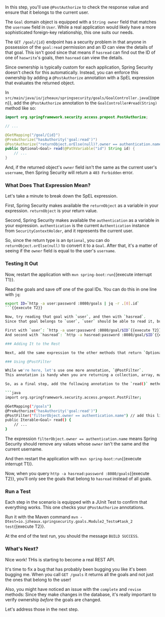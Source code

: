 In this step, you'll use `@PostAuthorize` to check the response value and ensure that it belongs to the current user.

The `Goal` domain object is equipped with a `String owner` field that matches the `username` field in `User`.
While a real application would likely have a more sophisticated foreign-key relationship, this one suits our needs.

The `GET /goal/{id}` endpoint has a security problem in that anyone in possession of the `goal:read` permission and an ID can view the details of that goal.
This isn't good since that means if `hasread` can find out the ID of one of `haswrite`'s goals, then `hasread` can view the details.

Since ownership is typically custom for each application, Spring Security doesn't check for this automatically.
Instead, you can enforce this ownership by adding a `@PostAuthorize` annotation with a SpEL expression that evaluates the returned object.

In `src/main/java/io/jzheaux/springsecurity/goals/GoalController.java`{{open}}, add the `@PostAuthorize` annotation to the `GoalController#read(String)` method like so:

```java
import org.springframework.security.access.prepost.PostAuthorize;

// ...

@GetMapping("/goal/{id}")
@PreAuthorize("hasAuthority('goal:read')")
@PostAuthorize("returnObject.orElse(null)?.owner == authentication.name") // add this line
public Optional<Goal> read(@PathVariable("id") String id) {
    // ...
}
```

And, if the returned object's `owner` field isn't the same as the current user's `username`, then Spring Security will return a `403 Forbidden` error.

### What Does That Expression Mean?

Let's take a minute to break down the SpEL expression.

First, Spring Security makes available the `returnObject` as a variable in your expression.
`returnObject` is your return value.

Second, Spring Security makes available the `authentication` as a variable in your expression.
`authentication` is the current `Authentication` instance from `SecurityContextHolder`, and it represents the current user.

So, since the return type is an `Optional`, you can do `returnObject.orElse(null)` to convert it to a `Goal`.
After that, it's a matter of seeing if the `owner` field is equal to the user's `username`.

### Testing It Out

Now, restart the application with `mvn spring-boot:run`{{execute interrupt T1}}.

Read the goals and save off one of the goal IDs.
You can do this in one line with `jq`:

```bash
export ID=`http -a user:password :8080/goals | jq -r .[0].id`
```{{execute T2}}

Now, try reading that goal with `user`, and then with `hasread`.
Since that goal belongs to `user`, `user` should be able to read it, but `hasread` should not.

First with `user`: `http -a user:password :8080/goal/$ID`{{execute T2}}
And second with `hasread`: `http -a hasread:password :8080/goal/$ID`{{execute T2}}

### Adding It to the Rest

Next, add the same expression to the other methods that return `Optional<Goal>` which are `revise`, `complete`, and `share`.

### Using @PostFilter

While we're here, let's use one more annotation, `@PostFilter`.
This annotation is handy when you are returning a collection, array, map, or stream of values and need Spring Security to filter them based on some authentication expression.

So, as a final step, add the following annotation to the `read()` method:

```java
import org.springframework.security.access.prepost.PostFilter;

@GetMapping("/goals")
@PreAuthorize("hasAuthority('goal:read')")
@PostFilter("filterObject.owner == authentication.name") // add this line
public Iterable<Goal> read() {
    // ...
}
```
The expression `filterObject.owner == authentication.name` means Spring Security should remove any values whose `owner` isn't the same and the current username.

And then restart the application with `mvn spring-boot:run`{{execute interrupt T1}}.

Now, when you query `http -a hasread:password :8080/goals`{{execute T2}}, you'll only see the goals that belong to `hasread` instead of all goals.

### Run a Test

Each step in the scenario is equipped with a JUnit Test to confirm that everything works.
This one checks your `@PostAuthorize` annotations.

Run it with the Maven command `mvn -Dtest=io.jzheaux.springsecurity.goals.Module2_Tests#task_2 test`{{execute T2}}.

At the end of the test run, you should the message `BUILD SUCCESS`.

### What's Next?

Nice work! THis is starting to become a real REST API.

It's time to fix a bug that has probably been bugging you like it's been bugging me.
When you call `GET /goals` it returns all the goals and not just the ones that belong to the user!

Also, you might have noticed an issue with the `complete` and `revise` methods: Since they make changes in the database, it's really important to verify ownership _before_ the goals are changed.

Let's address those in the next step.